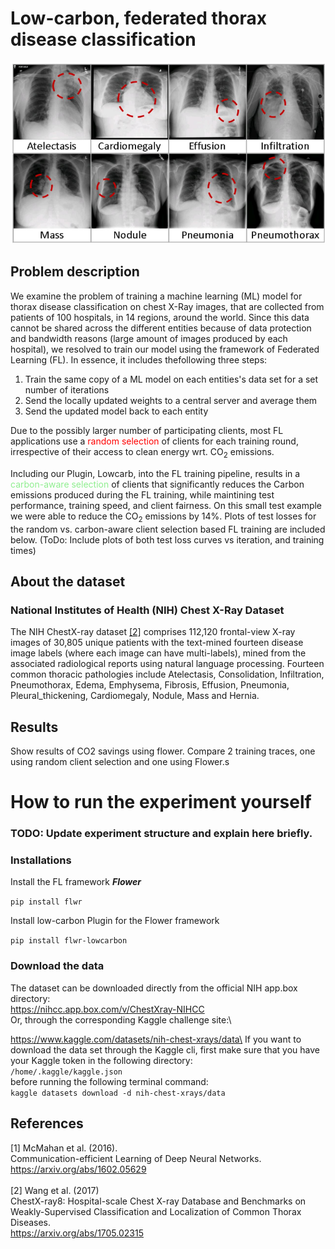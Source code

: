 # Low-carbon, federated thorax disease classification
![Example patient x-ray images and their identified thorax diseases](./resources/xray_examples.png)
## Problem description
We examine the problem of training a machine learning (ML) model for thorax disease classification on chest X-Ray images, that are collected from patients of 100 hospitals, in 14 regions, around the world. Since this data cannot be shared across the different entities because of data protection and bandwidth reasons (large amount of images produced by each hospital), we resolved to train our model using the framework of Federated Learning (FL). In essence, it includes thefollowing three steps:

1. Train the same copy of a ML model on each entities's data set for a set number of iterations
2. Send the locally updated weights to a central server and average them
3. Send the updated model back to each entity

Due to the possibly larger number of participating clients, most FL applications use a <span style="color:red">random selection</span> of clients for each training round, irrespective of their access to clean energy wrt. $\text{CO}_2$ emissions.

Including our Plugin, Lowcarb, into the FL training pipeline, results in a <span style="color:lightgreen">carbon-aware selection</span> of clients that significantly reduces the Carbon emissions produced during the FL training, while maintining test performance, training speed, and client fairness. On this small test example we were able to reduce the $\text{CO}_2$ emissions by 14%. Plots of test losses for the random vs. carbon-aware client selection based FL training are included below.
(ToDo: Include plots of both test loss curves vs iteration, and training times)

## About the dataset
### National Institutes of Health (NIH) Chest X-Ray Dataset
The NIH ChestX-ray dataset [[2]](#2) comprises 112,120 frontal-view X-ray images of 30,805 unique patients with the text-mined fourteen disease image labels (where each image can have multi-labels), mined from the associated radiological reports using natural language processing. Fourteen common thoracic pathologies include Atelectasis, Consolidation, Infiltration, Pneumothorax, Edema, Emphysema, Fibrosis, Effusion, Pneumonia, Pleural_thickening, Cardiomegaly, Nodule, Mass and Hernia.
## Results
Show results of CO2 savings using flower. Compare 2 training traces, one using random client selection and one using Flower.s
# How to run the experiment yourself
### TODO: Update experiment structure and explain here briefly.
### Installations
Install the FL framework ***Flower***

`pip install flwr`

Install low-carbon Plugin for the Flower framework

`pip install flwr-lowcarbon`

### Download the data
The dataset can be downloaded directly from the official NIH app.box directory:\
https://nihcc.app.box.com/v/ChestXray-NIHCC
\
Or, through the corresponding Kaggle challenge site:\

https://www.kaggle.com/datasets/nih-chest-xrays/data\
If you want to download the data set through the Kaggle cli, first make sure that you have your Kaggle token in the following directory:\
```/home/.kaggle/kaggle.json```\
before running the following terminal command:\
```kaggle datasets download -d nih-chest-xrays/data```

## References
<a id="1">[1]</a> 
McMahan et al. (2016).\
Communication-efficient Learning of Deep Neural Networks.\
https://arxiv.org/abs/1602.05629
\
\
<a id="2">[2]</a> 
Wang et al. (2017)\
ChestX-ray8: Hospital-scale Chest X-ray Database and Benchmarks on Weakly-Supervised Classification and Localization of Common Thorax Diseases.\
https://arxiv.org/abs/1705.02315
